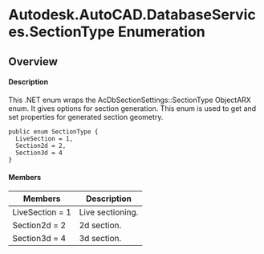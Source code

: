 # Autodesk.AutoCAD.DatabaseServices.SectionType Enumeration

## Overview

#### Description
This .NET enum wraps the AcDbSectionSettings::SectionType ObjectARX enum. 
It gives options for section generation. This enum is used to get and set properties for generated section geometry.
```text
public enum SectionType {
  LiveSection = 1,
  Section2d = 2,
  Section3d = 4
}
```

#### Members

| Members | Description |
| --- | --- |
| LiveSection = 1 | Live sectioning. |
| Section2d = 2 | 2d section. |
| Section3d = 4 | 3d section. |